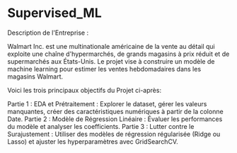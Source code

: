 # Supervised_ML

Description de l'Entreprise :

Walmart Inc. est une multinationale américaine de la vente au détail qui exploite une chaîne d'hypermarchés, de grands magasins à prix réduit et de supermarchés aux États-Unis. Le projet vise à construire un modèle de machine learning pour estimer les ventes hebdomadaires dans les magasins Walmart.

Voici les trois principaux objectifs du Projet ci-après:

Partie 1 : EDA et Prétraitement : Explorer le dataset, gérer les valeurs manquantes, créer des caractéristiques numériques à partir de la colonne Date.
Partie 2 : Modèle de Régression Linéaire : Évaluer les performances du modèle et analyser les coefficients.
Partie 3 : Lutter contre le Surajustement : Utiliser des modèles de régression régularisée (Ridge ou Lasso) et ajuster les hyperparamètres avec GridSearchCV.